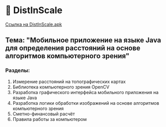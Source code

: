 # :straight_ruler: DistInScale
[Ссылка на DistInScale.apk](https://github.com/AlSergachev/DistInScale/releases/tag/v.1.0.1)


## Тема: "Мобильное приложение на языке Java для определения расстояний на основе алгоритмов компьютерного зрения"

### Разделы:
1. Измерение расстояний на топографических картах
2. Библиотека компьютерного зрения OpenCV
3. Разработка графического интерфейса мобильного приложения на языке Java
4. Разработка логики обработки изображений на основе алгоритмов компьютерного зрения
5. Сметно-финансовый расчёт
6. Правила работы за компьютером 
